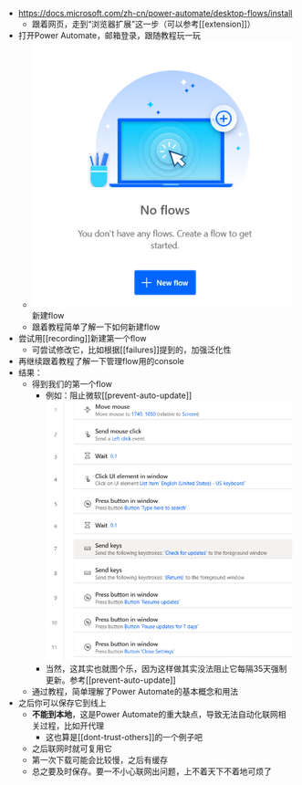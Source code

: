 - https://docs.microsoft.com/zh-cn/power-automate/desktop-flows/install
  - 跟着网页，走到“浏览器扩展”这一步（可以参考[[extension]]）
- 打开Power Automate，邮箱登录，跟随教程玩一玩
  - ![](new-flow.png)新建flow
  - 跟着教程简单了解一下如何新建flow
- 尝试用[[recording]]新建第一个flow
  - 可尝试修改它，比如根据[[failures]]提到的，加强泛化性
- 再继续跟着教程了解一下管理flow用的console
- 结果：
  - 得到我们的第一个flow
    - 例如：阻止微软[[prevent-auto-update]]![](prevent-update.png)
    - 当然，这其实也就图个乐，因为这样做其实没法阻止它每隔35天强制更新。参考[[prevent-auto-update]]
  - 通过教程，简单理解了Power Automate的基本概念和用法
- 之后你可以保存它到线上
  - **不能到本地**，这是Power Automate的重大缺点，导致无法自动化联网相关过程，比如开代理
    - 这也算是[[dont-trust-others]]的一个例子吧
  - 之后联网时就可复用它
  - 第一次下载可能会比较慢，之后有缓存
  - 总之要及时保存。要一不小心联网出问题，上不着天下不着地可烦了